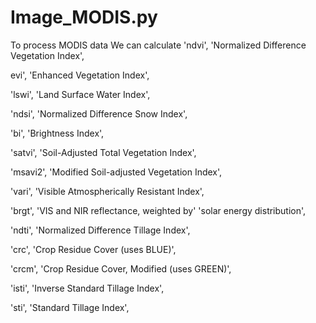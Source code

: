 # Image_MODIS.py
To process MODIS data
We can calculate 
'ndvi',   'Normalized Difference Vegetation Index',

 evi',    'Enhanced Vegetation Index',
 
'lswi',   'Land Surface Water Index',

'ndsi',   'Normalized Difference Snow Index',

'bi',     'Brightness Index',

'satvi',  'Soil-Adjusted Total Vegetation Index',

'msavi2', 'Modified Soil-adjusted Vegetation Index',

'vari',   'Visible Atmospherically Resistant Index',

'brgt',   'VIS and NIR reflectance, weighted by' 'solar energy distribution',

'ndti',   'Normalized Difference Tillage Index',

'crc',    'Crop Residue Cover (uses BLUE)',

'crcm',   'Crop Residue Cover, Modified (uses GREEN)',

'isti',   'Inverse Standard Tillage Index',

'sti',    'Standard Tillage Index',
